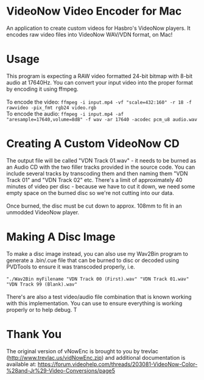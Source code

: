 # VideoNow Video Encoder for Mac
An application to create custom videos for Hasbro's VideoNow players. It encodes raw video files into VideoNow WAV/VDN format, on Mac! 

# Usage 
This program is expecting a RAW video formatted 24-bit bitmap with 8-bit audio at 17640Hz. You can convert your input video into the proper format by encoding it using ffmpeg.<br/> <br/>
To encode the video: ```ffmpeg -i input.mp4 -vf "scale=432:160" -r 18 -f rawvideo -pix_fmt rgb24 video.rgb```<br/> 
To encode the audio: ```ffmpeg -i input.mp4 -af "aresample=17640,volume=8dB" -f wav -ar 17640 -acodec pcm_u8 audio.wav```<br/> 

# Creating A Custom VideoNow CD
The output file will be called "VDN Track 01.wav" - it needs to be burned as an Audio CD with the two filler tracks provided in the source code. You can include several tracks by transcoding them and then naming them "VDN Track 01" and "VDN Track 02" etc. There's a limit of approximately 40 minutes of video per disc - because we have to cut it down, we need some empty space on the burned disc so we're not cutting into our data. <br/><br/>Once burned, the disc must be cut down to approx. 108mm to fit in an unmodded VideoNow player.


# Making A Disc Image
To make a disc image instead, you can also use my Wav2Bin program to generate a .bin/.cue file that can be burned to disc or decoded using PVDTools to ensure it was transcoded properly, i.e. <br/><br/>```"./Wav2Bin myFilename "VDN Track 00 (First).wav" "VDN Track 01.wav" "VDN Track 99 (Blank).wav"``` <br/><br/> There's are also a test video/audio file combination that is known working with this implementation. You can use to ensure everything is working properly or to help debug. T

# Thank You
The original version of vNowEnc is brought to you by trevlac (http://www.trevlac.us/vidNowEnc.zip) and additional documentation is available at: https://forum.videohelp.com/threads/203081-VideoNow-Color-%28and-Jr%29-Video-Conversions/page5
